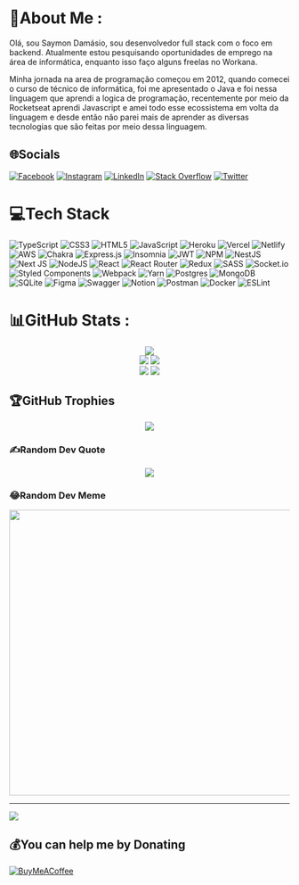 # 💫About Me :
Olá, sou Saymon Damásio, sou desenvolvedor full stack com o foco em backend. Atualmente estou pesquisando oportunidades de emprego na área de informática, enquanto isso faço alguns freelas no Workana.

Minha jornada na area de programação começou em 2012, quando comecei o curso de técnico de informática, foi me apresentado o Java e foi nessa linguagem que aprendi a logica de programação, recentemente por meio da Rocketseat aprendi Javascript e amei todo esse ecossistema em volta da linguagem e desde então não parei mais de aprender as diversas tecnologias que são feitas por meio dessa linguagem.

## 🌐Socials
[![Facebook](https://img.shields.io/badge/Facebook-%231877F2.svg?logo=Facebook&logoColor=white)](https://facebook.com/saymondamasio95) [![Instagram](https://img.shields.io/badge/Instagram-%23E4405F.svg?logo=Instagram&logoColor=white)](https://instagram.com/saymondamasio95) [![LinkedIn](https://img.shields.io/badge/LinkedIn-%230077B5.svg?logo=linkedin&logoColor=white)](https://linkedin.com/in/saymondamasio) [![Stack Overflow](https://img.shields.io/badge/-Stackoverflow-FE7A16?logo=stack-overflow&logoColor=white)](https://stackoverflow.com/users/11498314) [![Twitter](https://img.shields.io/badge/Twitter-%231DA1F2.svg?logo=Twitter&logoColor=white)](https://twitter.com/saymondamasio) 

# 💻Tech Stack
![TypeScript](https://img.shields.io/badge/typescript-%23007ACC.svg?style=for-the-badge&logo=typescript&logoColor=white) ![CSS3](https://img.shields.io/badge/css3-%231572B6.svg?style=for-the-badge&logo=css3&logoColor=white) ![HTML5](https://img.shields.io/badge/html5-%23E34F26.svg?style=for-the-badge&logo=html5&logoColor=white) ![JavaScript](https://img.shields.io/badge/javascript-%23323330.svg?style=for-the-badge&logo=javascript&logoColor=%23F7DF1E) ![Heroku](https://img.shields.io/badge/heroku-%23430098.svg?style=for-the-badge&logo=heroku&logoColor=white) ![Vercel](https://img.shields.io/badge/vercel-%23000000.svg?style=for-the-badge&logo=vercel&logoColor=white) ![Netlify](https://img.shields.io/badge/netlify-%23000000.svg?style=for-the-badge&logo=netlify&logoColor=#00C7B7) ![AWS](https://img.shields.io/badge/AWS-%23FF9900.svg?style=for-the-badge&logo=amazon-aws&logoColor=white) ![Chakra](https://img.shields.io/badge/chakra-%234ED1C5.svg?style=for-the-badge&logo=chakraui&logoColor=white) ![Express.js](https://img.shields.io/badge/express.js-%23404d59.svg?style=for-the-badge&logo=express&logoColor=%2361DAFB) ![Insomnia](https://img.shields.io/badge/Insomnia-black?style=for-the-badge&logo=insomnia&logoColor=5849BE) ![JWT](https://img.shields.io/badge/JWT-black?style=for-the-badge&logo=JSON%20web%20tokens) ![NPM](https://img.shields.io/badge/NPM-%23000000.svg?style=for-the-badge&logo=npm&logoColor=white) ![NestJS](https://img.shields.io/badge/nestjs-%23E0234E.svg?style=for-the-badge&logo=nestjs&logoColor=white) ![Next JS](https://img.shields.io/badge/Next-black?style=for-the-badge&logo=next.js&logoColor=white) ![NodeJS](https://img.shields.io/badge/node.js-6DA55F?style=for-the-badge&logo=node.js&logoColor=white) ![React](https://img.shields.io/badge/react-%2320232a.svg?style=for-the-badge&logo=react&logoColor=%2361DAFB) ![React Router](https://img.shields.io/badge/React_Router-CA4245?style=for-the-badge&logo=react-router&logoColor=white) ![Redux](https://img.shields.io/badge/redux-%23593d88.svg?style=for-the-badge&logo=redux&logoColor=white) ![SASS](https://img.shields.io/badge/SASS-hotpink.svg?style=for-the-badge&logo=SASS&logoColor=white) ![Socket.io](https://img.shields.io/badge/Socket.io-black?style=for-the-badge&logo=socket.io&badgeColor=010101) ![Styled Components](https://img.shields.io/badge/styled--components-DB7093?style=for-the-badge&logo=styled-components&logoColor=white) ![Webpack](https://img.shields.io/badge/webpack-%238DD6F9.svg?style=for-the-badge&logo=webpack&logoColor=black) ![Yarn](https://img.shields.io/badge/yarn-%232C8EBB.svg?style=for-the-badge&logo=yarn&logoColor=white) ![Postgres](https://img.shields.io/badge/postgres-%23316192.svg?style=for-the-badge&logo=postgresql&logoColor=white) ![MongoDB](https://img.shields.io/badge/MongoDB-%234ea94b.svg?style=for-the-badge&logo=mongodb&logoColor=white) ![SQLite](https://img.shields.io/badge/sqlite-%2307405e.svg?style=for-the-badge&logo=sqlite&logoColor=white) 	![Figma](https://img.shields.io/badge/figma-%23F24E1E.svg?style=for-the-badge&logo=figma&logoColor=white) ![Swagger](https://img.shields.io/badge/-Swagger-%23Clojure?style=for-the-badge&logo=swagger&logoColor=white) ![Notion](https://img.shields.io/badge/Notion-%23000000.svg?style=for-the-badge&logo=notion&logoColor=white) ![Postman](https://img.shields.io/badge/Postman-FF6C37?style=for-the-badge&logo=postman&logoColor=white) ![Docker](https://img.shields.io/badge/docker-%230db7ed.svg?style=for-the-badge&logo=docker&logoColor=white) ![ESLint](https://img.shields.io/badge/ESLint-4B3263?style=for-the-badge&logo=eslint&logoColor=white)
# 📊GitHub Stats :
<p align="center">
  <img src="https://github-profile-summary-cards.vercel.app/api/cards/profile-details?username=saymondamasio&theme=dracula"/> <br />
  <img src="https://github-profile-summary-cards.vercel.app/api/cards/repos-per-language?username=saymondamasio&theme=dracula"/>
  <img src="https://github-profile-summary-cards.vercel.app/api/cards/most-commit-language?username=saymondamasio&theme=dracula"/>  <br />
   <img src="https://github-profile-summary-cards.vercel.app/api/cards/stats?username=saymondamasio&theme=dracula"/>
   <img src="https://github-profile-summary-cards.vercel.app/api/cards/productive-time?username=saymondamasio&theme=dracula"/>
</p>

## 🏆GitHub Trophies
<p align="center">
  <img src="https://github-profile-trophy.vercel.app/?username=saymondamasio&theme=radical&no-frame=true&margin-w=4"/>
</p>

### ✍️Random Dev Quote
<p align="center">
  <img src="https://quotes-github-readme.vercel.app/api?type=horizontal&theme=radical"/>
</p>

### 😂Random Dev Meme

<p align="center">
  <img src="https://random-memer.herokuapp.com/" width="512px"/>
</p>

---
![](https://komarev.com/ghpvc/?username=saymondamasio&label=Visitors+Count&color=brightgreen)

  ## 💰You can help me by Donating
  [![BuyMeACoffee](https://img.shields.io/badge/Buy%20Me%20a%20Coffee-ffdd00?style=for-the-badge&logo=buy-me-a-coffee&logoColor=black)](https://buymeacoffee.com/saymondamasio) 

  <!-- Proudly created with GPRM ( https://gprm.itsvg.in ) -->
  
  
